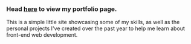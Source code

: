 ### Head [here](https://liamrobertson.pages.dev/) to view my portfolio page.

This is a simple little site showcasing some of my skills, as well as the personal projects I've created over the past year to help me learn about front-end web development.
